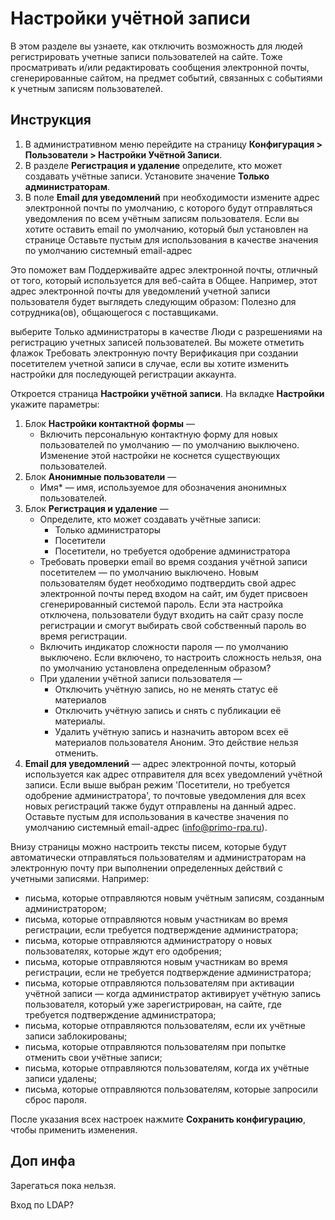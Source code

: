 # Настройки учётной записи

В этом разделе вы узнаете, как отключить возможность для людей регистрировать учетные записи пользователей на сайте. Тоже просматривать и/или редактировать сообщения электронной почты, сгенерированные сайтом, на предмет событий, связанных с событиями к учетным записям пользователей.

## Инструкция

1. В административном меню перейдите на страницу **Конфигурация > Пользователи > Настройки Учётной Записи**.
1. В разделе **Регистрация и удаление** определите, кто может создавать учётные записи. Установите значение **Только администраторам**.
1. В поле **Email для уведомлений** при необходимости измените адрес электронной почты по умолчанию, с которого будут отправляться уведомления по всем учётным записям пользователя. Если вы хотите оставить email по умолчанию, который был установлен на странице Оставьте пустым для использования в качестве значения по умолчанию системный email-адрес

Это поможет вам Поддерживайте адрес электронной почты, отличный от того, который используется для веб-сайта в Общее. Например, этот адрес электронной почты для уведомлений учетной записи пользователя будет выглядеть следующим образом: Полезно для сотрудника(ов), общающегося с поставщиками.


 выберите Только администраторы в качестве Люди с разрешениями на регистрацию учетных записей пользователей. Вы можете отметить флажок Требовать электронную почту Верификация при создании посетителем учетной записи в случае, если вы хотите изменить настройки для последующей регистрации аккаунта.

Откроется страница **Настройки учётной записи**. На вкладке **Настройки** укажите параметры:
1. Блок **Настройки контактной формы** —
   * Включить персональную контактную форму для новых пользователей по умолчанию — по умолчанию выключено. Изменение этой настройки не коснется существующих пользователей.
1. Блок **Анонимные пользователи** —
   * Имя\* — имя, используемое для обозначения анонимных пользователей.
1. Блок **Регистрация и удаление** —
   * Определите, кто может создавать учётные записи:
     * Только администраторы
     * Посетители
     * Посетители, но требуется одобрение администратора
   * Требовать проверки email во время создания учётной записи посетителем — по умолчанию выключено. Новым пользователям будет необходимо подтвердить свой адрес электронной почты перед входом на сайт, им будет присвоен сгенерированный системой пароль. Если эта настройка отключена, пользователи будут входить на сайт сразу после регистрации и смогут выбирать свой собственный пароль во время регистрации.
   * Включить индикатор сложности пароля — по умолчанию выключено. Если включено, то настроить сложность нельзя, она по умолчанию установлена определенным образом?
   * При удалении учётной записи пользователя —
     * Отключить учётную запись, но не менять статус её материалов
     * Отключить учётную запись и снять с публикации её материалы.
     * Удалить учётную запись и назначить автором всех её материалов пользователя Аноним. Это действие нельзя отменить.
1. **Email для уведомлений** — адрес электронной почты, который используется как адрес отправителя для всех уведомлений учётной записи. Если выше выбран режим 'Посетители, но требуется одобрение администратора', то почтовые уведомления для всех новых регистраций также будут отправлены на данный адрес. Оставьте пустым для использования в качестве значения по умолчанию системный email-адрес (info@primo-rpa.ru).

Внизу страницы можно настроить тексты писем, которые будут автоматически отправляться пользователям и администраторам на электронную почту при выполнении определенных действий с учетными записями. Например:
* письма, которые отправляются новым учётным записям, созданным администратором;
* письма, которые отправляются новым участникам во время регистрации, если требуется подтверждение администратора;
* письма, которые отправляются администратору о новых пользователях, которые ждут его одобрения;
* письма, которые отправляются новым участникам во время регистрации, если не требуется подтверждение администратора;
* письма, которые отправляются пользователям при активации учётной записи — когда администратор активирует учётную запись пользователя, который уже зарегистрирован, на сайте, где требуется подтверждение администратора;
* письма, которые отправляются пользователям, если их учётные записи заблокированы;
* письма, которые отправляются пользователям при попытке отменить свои учётные записи;
* письма, которые отправляются пользователям, когда их учётные записи удалены;
* письма, которые отправляются пользователям, которые запросили сброс пароля. 

После указания всех настроек нажмите **Сохранить конфигурацию**, чтобы применить изменения.

## Доп инфа

Зарегаться пока нельзя. 

Вход по LDAP?


